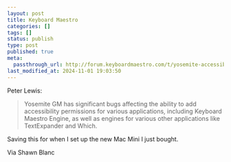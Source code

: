 ```yaml
---
layout: post
title: Keyboard Maestro
categories: []
tags: []
status: publish
type: post
published: true
meta:
  passthrough_url: http://forum.keyboardmaestro.com/t/yosemite-accessibility-permission-problems/541
last_modified_at: 2024-11-01 19:03:50
---
```


Peter Lewis:


>Yosemite GM has significant bugs affecting the ability to add accessibility permissions for various applications, including Keyboard Maestro Engine, as well as engines for various other applications like TextExpander and Which.



Saving this for when I set up the new Mac Mini I just bought.


Via Shawn Blanc
